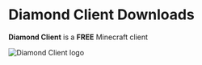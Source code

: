 # Diamond Client Downloads

**Diamond Client** is a **FREE** Minecraft client

![Diamond Client logo](https://raw.githubusercontent.com/ProKocak28/diamondclient-assets/main/logo.png)
